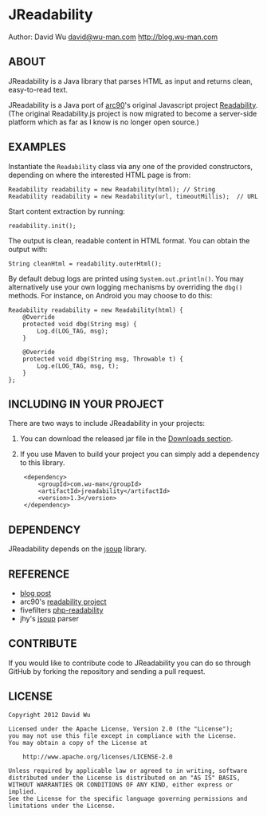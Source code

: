 JReadability
============

Author: David Wu <david@wu-man.com> <http://blog.wu-man.com>


ABOUT
-----

JReadability is a Java library that parses HTML as input and returns clean,
easy-to-read text.

JReadability is a Java port of [arc90](http://arc90.com/)'s original 
Javascript project [Readability](http://code.google.com/p/arc90labs-readability/).
(The original Readability.js project is now migrated to become a server-side
platform which as far as I know is no longer open source.)


EXAMPLES
--------

Instantiate the `Readability` class via any one of the provided constructors,
depending on where the interested HTML page is from:

    Readability readability = new Readability(html); // String
    Readability readability = new Readability(url, timeoutMillis);  // URL

Start content extraction by running:

    readability.init();

The output is clean, readable content in HTML format.  You can obtain the
output with:

    String cleanHtml = readability.outerHtml();

By default debug logs are printed using `System.out.println()`.  You may
alternatively use your own logging mechanisms by overriding the `dbg()` 
methods.  For instance, on Android you may choose to do this:

    Readability readability = new Readability(html) {
        @Override
        protected void dbg(String msg) {
            Log.d(LOG_TAG, msg);
        }

        @Override
        protected void dbg(String msg, Throwable t) {
            Log.e(LOG_TAG, msg, t);
        }
    };


INCLUDING IN YOUR PROJECT
-------------------------

There are two ways to include JReadability in your projects:

1. You can download the released jar file in the [Downloads section](https://github.com/wuman/JReadability/downloads).
2. If you use Maven to build your project you can simply add a dependency to this library.

        <dependency>
            <groupId>com.wu-man</groupId>
            <artifactId>jreadability</artifactId>
            <version>1.3</version>
        </dependency>


DEPENDENCY
----------

JReadability depends on the [jsoup](https://github.com/jhy/jsoup/) library.


REFERENCE
---------

+ [blog post](http://blog.wu-man.com/2012/10/introducing-jreadability-making-web.html)
+ arc90's [readability project](http://code.google.com/p/arc90labs-readability/)
+ fivefilters [php-readability](http://code.fivefilters.org/php-readability)
+ jhy's [jsoup](https://github.com/jhy/jsoup/) parser


CONTRIBUTE
----------

If you would like to contribute code to JReadability you can do so through 
GitHub by forking the repository and sending a pull request.


LICENSE
-------

    Copyright 2012 David Wu

    Licensed under the Apache License, Version 2.0 (the "License");
    you may not use this file except in compliance with the License.
    You may obtain a copy of the License at

        http://www.apache.org/licenses/LICENSE-2.0

    Unless required by applicable law or agreed to in writing, software 
    distributed under the License is distributed on an "AS IS" BASIS, 
    WITHOUT WARRANTIES OR CONDITIONS OF ANY KIND, either express or implied.
    See the License for the specific language governing permissions and 
    limitations under the License.


